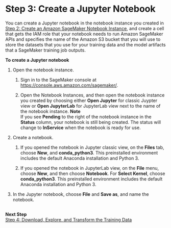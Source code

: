 # Step 3: Create a Jupyter Notebook<a name="ex1-prepare"></a>

You can create a Jupyter notebook in the notebook instance you created in [Step 2: Create an Amazon SageMaker Notebook Instance](gs-setup-working-env.md), and create a cell that gets the IAM role that your notebook needs to run Amazon SageMaker APIs and specifies the name of the Amazon S3 bucket that you will use to store the datasets that you use for your training data and the model artifacts that a SageMaker training job outputs\.

**To create a Jupyter notebook**

1. Open the notebook instance\.

   1. Sign in to the SageMaker console at [https://console\.aws\.amazon\.com/sagemaker/](https://console.aws.amazon.com/sagemaker/)\.

   1. Open the Notebook Instances, and then open the notebook instance you created by choosing either **Open Jupyter** for classic Juypter view or **Open JupyterLab** for JupyterLab view next to the name of the notebook instance\.
**Note**  
If you see **Pending** to the right of the notebook instance in the **Status** column, your notebook is still being created\. The status will change to **InService** when the notebook is ready for use\. 

1. Create a notebook\. 

   1. If you opened the notebook in Jupyter classic view, on the **Files** tab, choose **New**, and **conda\_python3**\. This preinstalled environment includes the default Anaconda installation and Python 3\.

   1. If you opened the notebook in JupyterLab view, on the **File** menu, choose **New**, and then choose **Notebook**\. For **Select Kernel**, choose **conda\_python3**\. This preinstalled environment includes the default Anaconda installation and Python 3\.

1. In the Jupyter notebook, choose **File** and **Save as**, and name the notebook\.

## <a name="ex1-prepare-2"></a>

**Next Step**  
[Step 4: Download, Explore, and Transform the Training Data](ex1-preprocess-data.md)